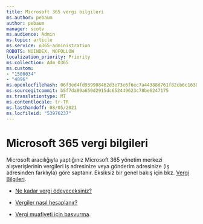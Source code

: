 ```yaml
---
title: Microsoft 365 vergi bilgileri
ms.author: pebaum
author: pebaum
manager: scotv
ms.audience: Admin
ms.topic: article
ms.service: o365-administration
ROBOTS: NOINDEX, NOFOLLOW
localization_priority: Priority
ms.collection: Adm_O365
ms.custom:
- "1500034"
- "4896"
ms.openlocfilehash: 06f3ed4fd939908462d3e73e6f6ec7a44388d761f82cb6c1638ae1d63217e54d
ms.sourcegitcommit: b5f7da89a650d2915dc652449623c78be6247175
ms.translationtype: MT
ms.contentlocale: tr-TR
ms.lasthandoff: 08/05/2021
ms.locfileid: "53976237"
---
```

# <a name="microsoft-365-tax-information"></a>Microsoft 365 vergi bilgileri

Microsoft aracılığıyla yaptığınız Microsoft 365 yönetim merkezi alışverişlerinin vergileri iş adresinize veya gönderim adresinize (iş adresinden farklıyla) göre saptanır. Eksiksiz bir genel bakış için bkz. [Vergi Bilgileri](https://docs.microsoft.com/microsoft-365/commerce/billing-and-payments/tax-information?view=o365-worldwide).

- [Ne kadar vergi ödeyeceksiniz?](https://docs.microsoft.com/microsoft-365/commerce/billing-and-payments/tax-information?view=o365-worldwide#what-tax-will-i-be-charged) 

- [Vergiler nasıl hesaplanır?](https://docs.microsoft.com/microsoft-365/commerce/billing-and-payments/tax-information?view=o365-worldwide#how-taxes-are-calculated)

- [Vergi muafiyeti için başvurma](https://docs.microsoft.com/microsoft-365/commerce/billing-and-payments/tax-information?view=o365-worldwide#apply-for-tax-exempt-status).

